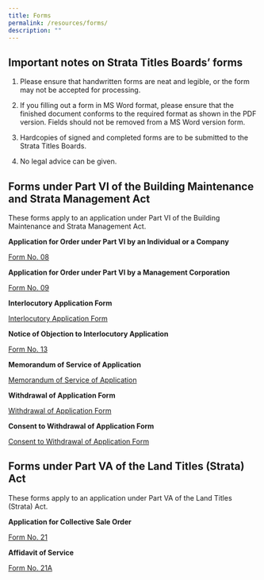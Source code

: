 ```yaml
---
title: Forms
permalink: /resources/forms/
description: ""
---
```

Important notes on Strata Titles Boards’ forms
----------------------------------------------

1.  Please ensure that handwritten forms are neat and legible, or the form may not be accepted for processing.
    
2.  If you filling out a form in MS Word format, please ensure that the finished document conforms to the required format as shown in the PDF version. Fields should not be removed from a MS Word version form.
    
3.  Hardcopies of signed and completed forms are to be submitted to the Strata Titles Boards.
    
4.  No legal advice can be given.

Forms under Part VI of the Building Maintenance and Strata Management Act
-------------------------------------------------------------------------

These forms apply to an application under Part VI of the Building Maintenance and Strata Management Act.

**Application for Order under Part VI by an Individual or a Company**

[Form No. 08](/files/Forms/form-8.pdf)

**Application for Order under Part VI by a Management Corporation**

[Form No. 09](/files/Forms/form-9-05042021.pdf)

**Interlocutory Application Form** 

[Interlocutory Application Form](/files/Forms/revised-interlocutory-application-form-dec2022.pdf)


**Notice of Objection to Interlocutory Application**

[Form No. 13](/files/Forms/notice-of-objection-to-interlocutory-application-form-13.pdf)

**Memorandum of Service of Application**

[Memorandum of Service of Application](/files/Forms/memorandum-of-service-of-application.pdf)

**Withdrawal of Application Form**

[Withdrawal of Application Form](/files/Forms/withdrawal-of-application-form(applicant)-060821.pdf)

**Consent to Withdrawal of Application Form**

[Consent to Withdrawal of Application Form](/files/consent-to-withdrawal-of-application-form(respondent)-06082021.pdf)

Forms under Part VA of the Land Titles (Strata) Act
---------------------------------------------------

These forms apply to an application under Part VA of the Land Titles (Strata) Act.

**Application for Collective Sale Order**

[Form No. 21](/files/Forms/form-21.pdf)

**Affidavit of Service**

[Form No. 21A](/files/Forms/form-21a.pdf)